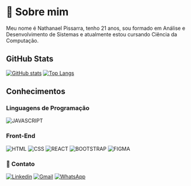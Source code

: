 # 🚀 Sobre mim

Meu nome é Nathanael Pissarra, tenho 21 anos, sou formado em Análise e Desenvolvimento de Sistemas e atualmente estou cursando Ciência da Computação.

## GitHub Stats

[![GitHub stats](https://github-readme-stats.vercel.app/api?username=ntpissarra&theme=radical)](https://github.com/ntpissarra/github-readme-stats)
[![Top Langs](https://github-readme-stats.vercel.app/api/top-langs/?username=ntpissarra&layout=compact&theme=radical)](https://github.com/ntpissarra/github-readme-stats)

## Conhecimentos

### Linguagens de Programação

![JAVASCRIPT](https://img.shields.io/badge/JavaScript-F7DF1E?style=for-the-badge&logo=javascript&logoColor=black)

### Front-End

![HTML](https://img.shields.io/badge/HTML5-E34F26?style=for-the-badge&logo=html5&logoColor=white)
![CSS](https://img.shields.io/badge/CSS3-1572B6?style=for-the-badge&logo=css3&logoColor=white)
![REACT](https://img.shields.io/badge/React-20232A?style=for-the-badge&logo=react&logoColor=61DAFB)
![BOOTSTRAP](https://img.shields.io/badge/Bootstrap-563D7C?style=for-the-badge&logo=bootstrap&logoColor=white)
![FIGMA](https://img.shields.io/badge/Figma-F24E1E?style=for-the-badge&logo=figma&logoColor=white)

### 📱 Contato

[![Linkedin](https://img.shields.io/badge/LinkedIn-0077B5?style=for-the-badge&logo=linkedin&logoColor=white)](https://www.linkedin.com/in/nathanael-pissarra-516993203/)
[![Gmail](https://img.shields.io/badge/Gmail-D14836?style=for-the-badge&logo=gmail&logoColor=white)](https://mail.google.com/mail/?view=cm&fs=1&to=nacopissarra@gmail.com)
[![WhatsApp](https://img.shields.io/badge/WhatsApp-25D366?style=for-the-badge&logo=whatsapp&logoColor=white)](https://wa.me/+5521966101855)
